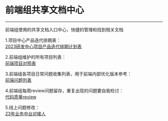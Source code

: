 # 前端组共享文档中心
---

前端组使用的共享文档入口中心，快捷的管理和找到相关文档


1.项目中心产品迭代排期表：  
[2023研发中心项目产品迭代排期计划表](https://alidocs.dingtalk.com/spreadsheetv2/RNqqW8v44IOWwMZ6/edit?dentryKey=RNqqW8v44IOWwMZ6&dd_user_keyboard=false&dd_progress=true&dt_editor_toolbar=true&sheet_range=st-973850eb-45804_92_3_6_1)

2.前端组维护的所有项目列表：    
[前端项目对照表](https://alidocs.dingtalk.com/i/nodes/YndMj49yWjwBkBkOCxQgjxe2V3pmz5aA?iframeQuery=sheet_range%3Dkgqie6hm_0_0_1_1)

3.前端组各项目日常问题收集列表，用于前端内部优化版本参考：    
[前端问题列表](https://alidocs.dingtalk.com/i/nodes/gvNG4YZ7JnA0z0zqI6kjoEqjV2LD0oRE?iframeQuery=sheet_range%3Dkgqie6hm_0_0_1_1)

4.前端组每周review问题留存，重复出现的问题要自我检讨：    
[代码质量review](https://alidocs.dingtalk.com/i/nodes/20eMKjyp81BPePe9IaejKDemWxAZB1Gv?doc_type=wiki_doc&iframeQuery=utm_source%3Dportal%26utm_medium%3Dportal_recent&rnd=0.7242623294273931)

5.线上问题修改：      
[23年业务中台对接人](https://alidocs.dingtalk.com/spreadsheetv2/R4erWnaW4hxQG08p/edit?dentryKey=R4erWnaW4hxQG08p&dd_user_keyboard=false&dd_progress=true&dt_editor_toolbar=true&sheet_range=s1_0_0_1_1)